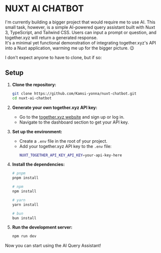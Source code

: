 # NUXT AI CHATBOT

I'm currently building a bigger project that would require me to use AI. This small task, however, is a simple AI-powered query assistant built with Nuxt 3, TypeScript, and Tailwind CSS. Users can input a prompt or question, and together.xyz will return a generated response.  
It's a minimal yet functional demonstration of integrating together.xyz's API into a Nuxt application, warming me up for the bigger picture. 😉

I don't expect anyone to have to clone, but if so:

## Setup

1. **Clone the repository:**
   ```bash
   git clone https://github.com/Kamsi-yonna/nuxt-chatbot.git
   cd nuxt-ai-chatbot
   ```

2. **Generate your own together.xyz API key:**
   - Go to the [together.xyz website](https://api.together.xyz/) and sign up or log in.
   - Navigate to the dashboard section to get your API key.

3. **Set up the environment:**
   - Create a `.env` file in the root of your project.
   - Add your together.xyz API key to the `.env` file:
     ```bash
     NUXT_TOGETHER_API_KEY_API_KEY=your-api-key-here
     ```

4. **Install the dependencies:**
   ```bash
   # pnpm
   pnpm install

   # npm
   npm install

   # yarn
   yarn install

   # bun
   bun install
   ```

5. **Run the development server:**
   ```bash
   npm run dev
   ```

Now you can start using the AI Query Assistant!